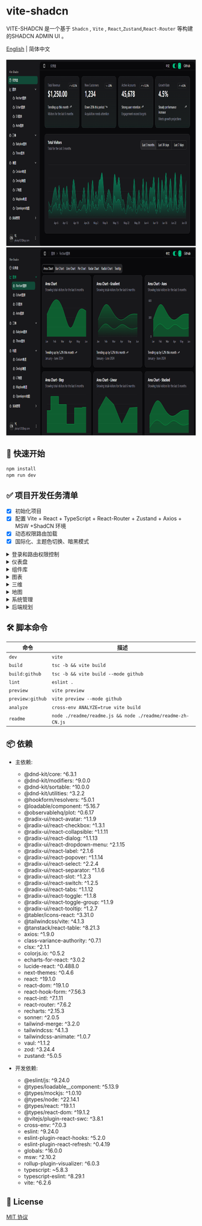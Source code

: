 # vite-shadcn

VITE-SHADCN 是一个基于 `Shadcn` , `Vite` , `React`,`Zustand`,`React-Router` 等构建的SHADCN ADMIN UI 。

[English](./README.md) | 简体中文

<img height="500" src="./readme/images/dashboard-zh-CN.png">

<img height="500" src="./readme/images/rechart-zh-CN.png">

## 🚀 快速开始

```bash
npm install
npm run dev
```

## ✅ 项目开发任务清单

- [x] 初始化项目
- [x] 配置 Vite + React + TypeScript + React-Router + Zustand + Axios + MSW +ShadCN 环境
- [x] 动态权限路由加载
- [x] 国际化、主题色切换、暗黑模式
<details>
<summary>登录和路由权限控制</summary>

  - [x] 登录功能
  - [x] 路由权限控制
  - [x] 角色切换（支持融合模式）
</details>
<details>
<summary>仪表盘</summary>

  - [x] 基本仪表盘
  - [ ] 态势感知-网络安全
  - [ ] 态势感知-军事
  - [ ] 灾情指挥
  - [ ] 农林业管理
  - [ ] 工业管理
</details>
<details>
<summary>组件库</summary>

  - [ ] 普通组件
  - [ ] react-hook-form 表单组件
  - [ ] tanstack/react-table 表格组件
  - [ ] 自定义组件
</details>
<details>
<summary>图表</summary>

  - [x] Rechart 图表组件
  - [x] Echart 图表组件
  - [x] D3 图表组件
  - [ ] Antv 图表组件
</details>
<details>
<summary>三维</summary>

  - [ ] Babylon  
  - [ ] Three
</details>
<details>
<summary>地图</summary>

  - [ ] Cesium地图  
  - [ ] Deckgl地图
  - [ ] L7地图  
  - [ ] Mapbox地图
  - [ ] Openlayers地图
</details>
<details>
<summary>系统管理</summary>

  - [x] 用户管理  
  - [ ] 角色管理
  - [ ] 菜单管理  
  - [ ] 权限管理
  - [ ] 部门管理
  - [ ] 日志管理
  - [ ] 系统配置
  - [ ] 字典管理
</details>
<details>
<summary>后端规划</summary>

  - [ ] springboot实现后端接口
  - [ ] 实现微服务
</details>

## 🛠️ 脚本命令

| 命令        | 描述             |
|-------------|------------------|
| `dev` | `vite` |
| `build` | `tsc -b && vite build` |
| `build:github` | `tsc -b && vite build --mode github` |
| `lint` | `eslint .` |
| `preview` | `vite preview` |
| `preview:github` | `vite preview --mode github` |
| `analyze` | `cross-env ANALYZE=true vite build` |
| `readme` | `node ./readme/readme.js && node ./readme/readme-zh-CN.js` |

## 📦 依赖

- 主依赖:
  - @dnd-kit/core: ^6.3.1
  - @dnd-kit/modifiers: ^9.0.0
  - @dnd-kit/sortable: ^10.0.0
  - @dnd-kit/utilities: ^3.2.2
  - @hookform/resolvers: ^5.0.1
  - @loadable/component: ^5.16.7
  - @observablehq/plot: ^0.6.17
  - @radix-ui/react-avatar: ^1.1.9
  - @radix-ui/react-checkbox: ^1.3.1
  - @radix-ui/react-collapsible: ^1.1.11
  - @radix-ui/react-dialog: ^1.1.13
  - @radix-ui/react-dropdown-menu: ^2.1.15
  - @radix-ui/react-label: ^2.1.6
  - @radix-ui/react-popover: ^1.1.14
  - @radix-ui/react-select: ^2.2.4
  - @radix-ui/react-separator: ^1.1.6
  - @radix-ui/react-slot: ^1.2.3
  - @radix-ui/react-switch: ^1.2.5
  - @radix-ui/react-tabs: ^1.1.12
  - @radix-ui/react-toggle: ^1.1.8
  - @radix-ui/react-toggle-group: ^1.1.9
  - @radix-ui/react-tooltip: ^1.2.7
  - @tabler/icons-react: ^3.31.0
  - @tailwindcss/vite: ^4.1.3
  - @tanstack/react-table: ^8.21.3
  - axios: ^1.9.0
  - class-variance-authority: ^0.7.1
  - clsx: ^2.1.1
  - colorjs.io: ^0.5.2
  - echarts-for-react: ^3.0.2
  - lucide-react: ^0.488.0
  - next-themes: ^0.4.6
  - react: ^19.1.0
  - react-dom: ^19.1.0
  - react-hook-form: ^7.56.3
  - react-intl: ^7.1.11
  - react-router: ^7.6.2
  - recharts: ^2.15.3
  - sonner: ^2.0.5
  - tailwind-merge: ^3.2.0
  - tailwindcss: ^4.1.3
  - tailwindcss-animate: ^1.0.7
  - vaul: ^1.1.2
  - zod: ^3.24.4
  - zustand: ^5.0.5

- 开发依赖:
  - @eslint/js: ^9.24.0
  - @types/loadable__component: ^5.13.9
  - @types/mockjs: ^1.0.10
  - @types/node: ^22.14.1
  - @types/react: ^19.1.1
  - @types/react-dom: ^19.1.2
  - @vitejs/plugin-react-swc: ^3.8.1
  - cross-env: ^7.0.3
  - eslint: ^9.24.0
  - eslint-plugin-react-hooks: ^5.2.0
  - eslint-plugin-react-refresh: ^0.4.19
  - globals: ^16.0.0
  - msw: ^2.10.2
  - rollup-plugin-visualizer: ^6.0.3
  - typescript: ~5.8.3
  - typescript-eslint: ^8.29.1
  - vite: ^6.2.6

## 🧾 License

[MIT 协议](./LICENSE)
